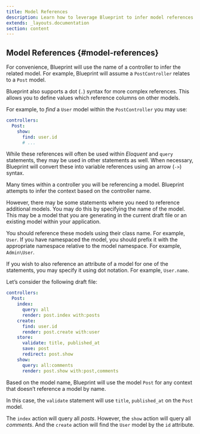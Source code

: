 ```yaml
---
title: Model References
description: Learn how to leverage Blueprint to infer model references or specify your own.
extends: _layouts.documentation
section: content
---
```

## Model References {#model-references}
For convenience, Blueprint will use the name of a controller to infer the related model. For example, Blueprint will assume a `PostController` relates to a `Post` model.

Blueprint also supports a dot (`.`) syntax for more complex references. This allows you to define values which reference columns on other models.

For example, to _find_ a `User` model within the `PostController` you may use:

```yaml
controllers:
  Post:
    show:
      find: user.id
      # ...
```

While these references will often be used within _Eloquent_ and `query` statements, they may be used in other statements as well. When necessary, Blueprint will convert these into variable references using an arrow (`->`) syntax.

Many times within a controller you will be referencing a model. Blueprint attempts to infer the context based on the controller name.

However, there may be some statements where you need to reference additional models. You may do this by specifying the name of the model. This may be a model that you are generating in the current draft file or an existing model within your application.

You should reference these models using their class name. For example, `User`. If you have namespaced the model, you should prefix it with the appropriate namespace relative to the model namespace. For example, `Admin\User`.

If you wish to also reference an attribute of a model for one of the statements, you may specify it using dot notation. For example, `User.name`.

Let’s consider the following draft file:

```yaml
controllers:
  Post:
    index:
      query: all
      render: post.index with:posts
    create:
      find: user.id
      render: post.create with:user
    store:
      validate: title, published_at
      save: post
      redirect: post.show
    show:
      query: all:comments
      render: post.show with:post,comments

```

Based on the model name, Blueprint will use the model `Post` for any context that doesn’t reference a model by name.

In this case, the `validate` statement will use `title`, `published_at` on the `Post` model.

The `index` action will query all _posts_. However, the `show` action will query all _comments_. And the `create` action will find the `User` model by the `id` attribute.
